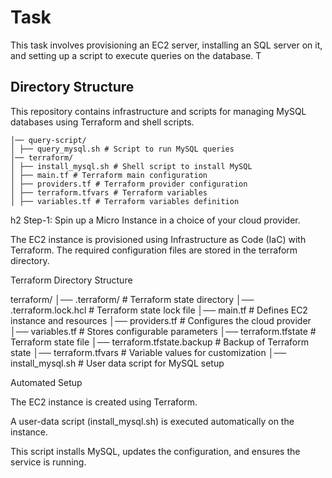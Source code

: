 # Task

This task involves provisioning an EC2 server, installing an SQL server on it, and setting up a script to execute queries on the database. T

## Directory Structure

This repository contains infrastructure and scripts for managing MySQL databases using Terraform and shell scripts.

```
│── query-script/ 
│ ├── query_mysql.sh # Script to run MySQL queries 
│── terraform/ 
│ ├── install_mysql.sh # Shell script to install MySQL 
│ ├── main.tf # Terraform main configuration 
│ ├── providers.tf # Terraform provider configuration 
│ ├── terraform.tfvars # Terraform variables 
│ ├── variables.tf # Terraform variables definition
```

h2 Step-1: Spin up a Micro Instance in a choice of your cloud provider.

The EC2 instance is provisioned using Infrastructure as Code (IaC) with Terraform. The required configuration files are stored in the terraform directory.

Terraform Directory Structure

terraform/
│── .terraform/                 # Terraform state directory
│── .terraform.lock.hcl         # Terraform state lock file
│── main.tf                     # Defines EC2 instance and resources
│── providers.tf                 # Configures the cloud provider
│── variables.tf                 # Stores configurable parameters
│── terraform.tfstate            # Terraform state file
│── terraform.tfstate.backup     # Backup of Terraform state
│── terraform.tfvars             # Variable values for customization
│── install_mysql.sh             # User data script for MySQL setup

Automated Setup

The EC2 instance is created using Terraform.

A user-data script (install_mysql.sh) is executed automatically on the instance.

This script installs MySQL, updates the configuration, and ensures the service is running.

